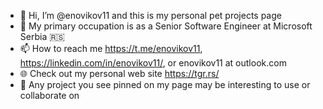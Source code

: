 - 👋 Hi, I’m @enovikov11 and this is my personal pet projects page
- 👀 My primary occupation is as a Senior Software Engineer at Microsoft Serbia 🇷🇸
- 📫 How to reach me https://t.me/enovikov11, https://linkedin.com/in/enovikov11/, or enovikov11 at outlook.com
- 🌐 Check out my personal web site https://tgr.rs/
- 👤 Any project you see pinned on my page may be interesting to use or collaborate on
